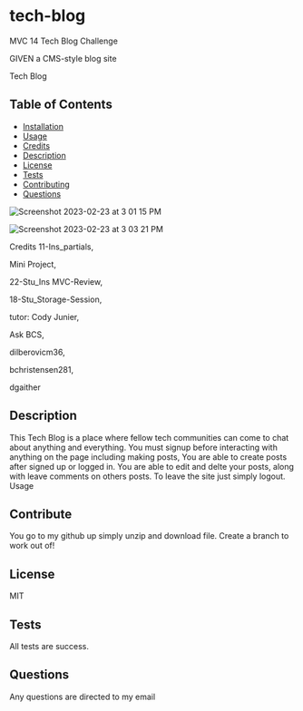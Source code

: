 # tech-blog

MVC 14 Tech Blog Challenge

GIVEN a CMS-style blog site

Tech Blog

## Table of Contents

- [Installation](#installation)
- [Usage](#usage)
- [Credits](#credits)
- [Description](#Description)
- [License](#license)
- [Tests](#Tests)
- [Contributing](#Contributing)
- [Questions](#Questions)

![Screenshot 2023-02-23 at 3 01 15 PM](https://user-images.githubusercontent.com/93456860/221029321-3c8c8fe9-ceb7-4397-82b7-75958738ca1b.png)

![Screenshot 2023-02-23 at 3 03 21 PM](https://user-images.githubusercontent.com/93456860/221029702-2327f8ce-8a39-4094-babe-702548f2d110.png)

Credits
11-Ins_partials,

Mini Project,

22-Stu_Ins MVC-Review,

18-Stu_Storage-Session,

tutor: Cody Junier,

Ask BCS,

dilberovicm36,

bchristensen281,

dgaither

## Description

This Tech Blog is a place where fellow tech communities can come to chat about anything and everything.
You must signup before interacting with anything on the page including making posts,
You are able to create posts after signed up or logged in.
You are able to edit and delte your posts,
along with leave comments on others posts.
To leave the site just simply logout.
Usage

## Contribute

You go to my github up simply unzip and download file. Create a branch to work out of!

## License

MIT

## Tests

All tests are success.

## Questions

Any questions are directed to my email
